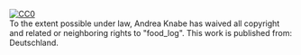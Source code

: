 [![CC0](http://i.creativecommons.org/p/zero/1.0/88x31.png)](http://creativecommons.org/publicdomain/zero/1.0/)\
 To the extent possible under law, <span resource="[_:publisher]"
rel="dct:publisher"> <span property="dct:title">Andrea
Knabe</span></span> has waived all copyright and related or neighboring
rights to <span property="dct:title">"food\_log"</span>. This work is
published from: <span property="vcard:Country" datatype="dct:ISO3166"
content="DE" about="[_:publisher]"> Deutschland</span>.
